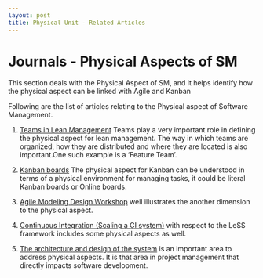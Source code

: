 ```yaml
---
layout: post
title: Physical Unit - Related Articles
---
```


Journals - Physical Aspects of SM
=================================
This section deals with the Physical Aspect of SM, and it helps identify how the physical aspect can be linked with Agile and Kanban

Following are the list of articles relating to the Physical aspect of Software Management.

1.  [Teams in Lean Management](https://less.works/less/structure/feature_teams.html)
    Teams play a very important role in defining the physical aspect for lean management. 
    The way in which teams are organized, how they are distributed and where they are located is also important.One such example is a ‘Feature Team’.


2.  [Kanban boards](http://www.pipefy.com/best-practices/physical-vs-online-kanban-board/)
    The physical aspect for Kanban can be understood in terms of a physical environment for managing tasks, it could be literal Kanban boards or Online boards.

3.  [Agile Modeling Design Workshop](http://www.craiglarman.com/wiki/index.php?title=Environment_-_U_Shaped_Tables_Layout) well           illustrates the another dimension to the physical aspect. 

4.  [Continuous Integration (Scaling a CI system)](https://less.works/less/technical-excellence/continuous-integration.html#ScalingaCISystem) with respect to the LeSS framework includes some physical aspects as well.
  
5. [The architecture and design of the system](https://less.works/less/technical-excellence/architecture-design.html) is an important    area to address physical aspects. It is that area in project management that directly impacts software development. 



